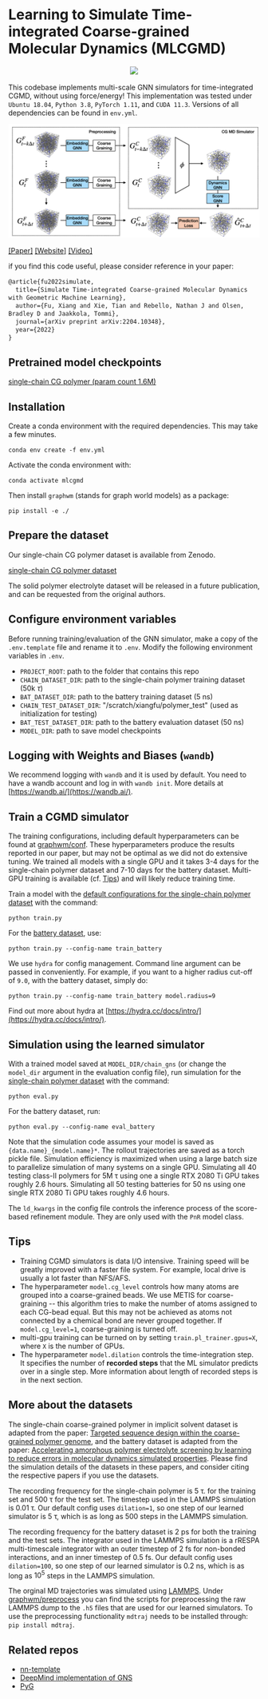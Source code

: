 # Learning to Simulate Time-integrated Coarse-grained Molecular Dynamics (MLCGMD)

<p align="center">
<img src="assets/chain.gif" width="300">
</p>

This codebase implements multi-scale GNN simulators for time-integrated CGMD, without using force/energy! This implementation was tested under `Ubuntu 18.04`, `Python 3.8`, `PyTorch 1.11`, and `CUDA 11.3`. Versions of all dependencies can be found in `env.yml`.

<p align="center">
  <img src="assets/model.png" /> 
</p>

[[Paper]](https://arxiv.org/abs/2204.10348) [[Website]](https://xiangfu.co/mlcgmd) [[Video]](https://www.youtube.com/watch?v=l3aGVjQezsc)

if you find this code useful, please consider reference in your paper:

```
@article{fu2022simulate,
  title={Simulate Time-integrated Coarse-grained Molecular Dynamics with Geometric Machine Learning},
  author={Fu, Xiang and Xie, Tian and Rebello, Nathan J and Olsen, Bradley D and Jaakkola, Tommi},
  journal={arXiv preprint arXiv:2204.10348},
  year={2022}
}
``` 

## Pretrained model checkpoints

[single-chain CG polymer (param count 1.6M)](./ckpts/chain)

## Installation
Create a conda environment with the required dependencies. This may take a few minutes.

```
conda env create -f env.yml
```

Activate the conda environment with:

```
conda activate mlcgmd
```

Then install `graphwm` (stands for graph world models) as a package:

```
pip install -e ./
```

## Prepare the dataset

Our single-chain CG polymer dataset is available from Zenodo.

[single-chain CG polymer dataset](https://zenodo.org/record/6764836#.YrqHNuxKjzd)

The solid polymer electrolyte dataset will be released in a future publication, and can be requested from the original authors.

## Configure environment variables

Before running training/evaluation of the GNN simulator, make a copy of the `.env.template` file and rename it to `.env`. Modify the following environment variables in `.env`.

- `PROJECT_ROOT`: path to the folder that contains this repo
- `CHAIN_DATASET_DIR`: path to the single-chain polymer training dataset (50k $\tau$)
- `BAT_DATASET_DIR`: path to the battery training dataset (5 ns)
- `CHAIN_TEST_DATASET_DIR`: "/scratch/xiangfu/polymer_test" (used as initialization for testing)
- `BAT_TEST_DATASET_DIR`: path to the battery evaluation dataset (50 ns)
- `MODEL_DIR`: path to save model checkpoints

## Logging with Weights and Biases (`wandb`)

We recommend logging with `wandb` and it is used by default. You need to have a wandb account and log in with `wandb init`. More details at [https://wandb.ai/](https://wandb.ai/).

## Train a CGMD simulator

The training configurations, including default hyperparameters can be found at [graphwm/conf](./graphwm/conf). These hyperparameters produce the results reported in our paper, but may not be optimal as we did not do extensive tuning. We trained all models with a single GPU and it takes 3-4 days for the single-chain polymer dataset and 7-10 days for the battery dataset. Multi-GPU training is available (cf. [Tips](https://github.com/kyonofx/mlcgmd/tree/main#tips)) and will likely reduce training time.

Train a model with the [default configurations for the single-chain polymer dataset](./graphwm/conf/train.yaml) with the command:

```
python train.py
```

For the [battery dataset](./graphwm/conf/train_battery.yaml), use:

```
python train.py --config-name train_battery
```

We use `hydra` for config management. Command line argument can be passed in conveniently. For example, if you want to a higher radius cut-off of `9.0`, with the battery dataset, simply do:

```
python train.py --config-name train_battery model.radius=9
```

Find out more about hydra at [https://hydra.cc/docs/intro/](https://hydra.cc/docs/intro/).

## Simulation using the learned simulator

With a trained model saved at `MODEL_DIR/chain_gns` (or change the `model_dir` argument in the evaluation config file), run simulation for the [single-chain polymer dataset](./graphwm/conf/eval.yaml) with the command:

```
python eval.py
```

For the battery dataset, run:

```
python eval.py --config-name eval_battery
```

Note that the simulation code assumes your model is saved as `{data.name}_{model.name}*`. The rollout trajectories are saved as a torch pickle file. Simulation efficiency is maximized when using a large batch size to parallelize simulation of many systems on a single GPU. Simulating all 40 testing class-II polymers for 5M τ using one a single RTX 2080 Ti GPU takes roughly 2.6 hours. Simulating all 50 testing batteries for 50 ns using one single RTX 2080 Ti GPU takes roughly 4.6 hours.

The `ld_kwargs` in the config file controls the inference process of the score-based refinement module. They are only used with the `PnR` model class.

## Tips

- Training CGMD simulators is data I/O intensive. Training speed will be greatly improved with a faster file system. For example, local drive is usually a lot faster than NFS/AFS. 
- The hyperparameter `model.cg_level` controls how many atoms are grouped into a coarse-grained beads. We use METIS for coarse-graining -- this algorithm tries to make the number of atoms assigned to each CG-bead equal. But this may not be achieved as atoms not connected by a chemical bond are never grouped together.  If `model.cg_level=1`, coarse-graining is turned off.
- multi-gpu training can be turned on by setting `train.pl_trainer.gpus=X`, where `X` is the number of GPUs.
- The hyperparameter `model.dilation` controls the time-integration step. It specifies the number of **recorded steps** that the ML simulator predicts over in a single step. More information about length of recorded steps is in the next section.

## More about the datasets 

The single-chain coarse-grained polymer in implicit solvent dataset is adapted from the paper: [Targeted sequence design within the coarse-grained polymer genome](https://www.science.org/doi/10.1126/sciadv.abc6216), and the battery dataset is adapted from the paper: [Accelerating amorphous polymer electrolyte screening by learning to reduce errors in molecular dynamics simulated properties](https://arxiv.org/abs/2101.05339). Please find the simulation details of the datasets in these papers, and consider citing the respective papers if you use the datasets. 

The recording frequency for the single-chain polymer is 5 τ. for the training set and 500 τ for the test set. The timestep used in the LAMMPS simulation is 0.01 τ. Our default config uses `dilation=1`, so one step of our learned simulator is 5 τ, which is as long as 500 steps in the LAMMPS simulation.

The recording frequency for the battery dataset is 2 ps for both the training and the test sets. The integrator used in the LAMMPS simulation is a rRESPA multi-timescale integrator with an outer timestep of 2 fs for non-bonded interactions, and an inner timestep of 0.5 fs. Our default config uses `dilation=100`, so one step of our learned simulator is 0.2 ns, which is as long as $10^5$ steps in the LAMMPS simulation.

The orginal MD trajectories was simulated using [LAMMPS](https://www.lammps.org). Under [graphwm/preprocess](./graphwm/preprocess) you can find the scripts for preprocessing the raw LAMMPS dump to the `.h5` files that are used for our learned simulators. To use the preprocessing functionality `mdtraj` needs to be installed through: `pip install mdtraj`.

## Related repos

- [nn-template](https://github.com/grok-ai/nn-template)
- [DeepMind implementation of GNS](https://github.com/deepmind/deepmind-research/tree/master/learning_to_simulate)
- [PyG](https://github.com/pyg-team/pytorch_geometric)
